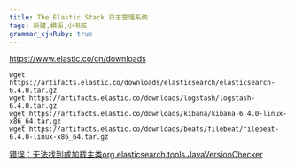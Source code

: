 ```yaml
---
title: The Elastic Stack 日志管理系统
tags: 新建,模板,小书匠
grammar_cjkRuby: true
---
```


https://www.elastic.co/cn/downloads

```
wget https://artifacts.elastic.co/downloads/elasticsearch/elasticsearch-6.4.0.tar.gz
wget https://artifacts.elastic.co/downloads/logstash/logstash-6.4.0.tar.gz
wget https://artifacts.elastic.co/downloads/kibana/kibana-6.4.0-linux-x86_64.tar.gz
wget https://artifacts.elastic.co/downloads/beats/filebeat/filebeat-6.4.0-linux-x86_64.tar.gz
```




[错误：无法找到或加载主类org.elasticsearch.tools.JavaVersionChecker](https://discuss.elastic.co/t/error-could-not-find-or-load-main-class-org-elasticsearch-tools-javaversionchecker/82213)